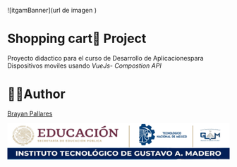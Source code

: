 ![itgamBanner](url de imagen )

# Shopping cart🛒 Project

Proyecto didactico para el curso de Desarrollo de Aplicacionespara Dispositivos moviles usando _VueJs- Compostion API_

# 🧑‍🦰Author
[Brayan Pallares](https://github.com/Yampyyii)

<img src=md/img/itgambanner.jpg> 